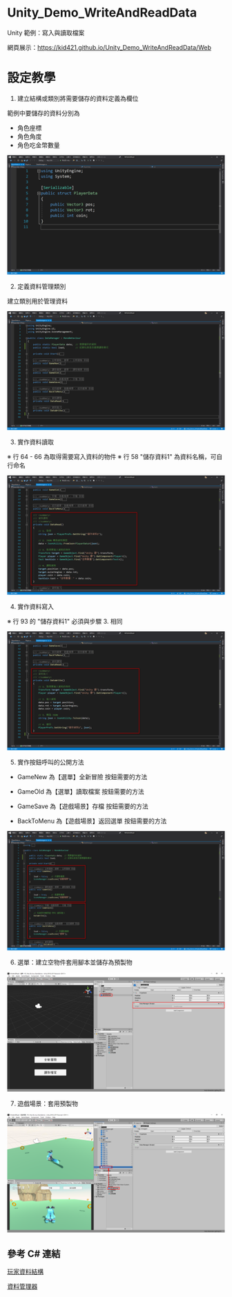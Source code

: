 # Unity_Demo_WriteAndReadData
 Unity 範例：寫入與讀取檔案

網頁展示：https://kid421.github.io/Unity_Demo_WriteAndReadData/Web

# 設定教學
1. 建立結構或類別將需要儲存的資料定義為欄位

範例中要儲存的資料分別為
- 角色座標
- 角色角度
- 角色吃金幣數量

!["寫入與讀取檔案"](/tutorial1.png "寫入與讀取檔案")

2. 定義資料管理類別

建立類別用於管理資料

!["寫入與讀取檔案"](/tutorial2.png "寫入與讀取檔案")

3. 實作資料讀取

※ 行 64 - 66 為取得需要寫入資料的物件
※ 行 58 "儲存資料1" 為資料名稱，可自行命名

!["寫入與讀取檔案"](/tutorial3.png "寫入與讀取檔案")

4. 實作資料寫入

※ 行 93 的 "儲存資料1" 必須與步驟 3. 相同

!["寫入與讀取檔案"](/tutorial4.png "寫入與讀取檔案")

5. 實作按鈕呼叫的公開方法

- GameNew 為【選單】全新冒險 按鈕需要的方法
- GameOld 為【選單】讀取檔案 按鈕需要的方法

- GameSave 為【遊戲場景】存檔 按鈕需要的方法
- BackToMenu 為【遊戲場景】返回選單 按鈕需要的方法

!["寫入與讀取檔案"](/tutorial5.png "寫入與讀取檔案")

6. 選單：建立空物件套用腳本並儲存為預製物

!["寫入與讀取檔案"](/tutorial6.png "寫入與讀取檔案")

7. 遊戲場景：套用預製物

!["寫入與讀取檔案"](/tutorial7.png "寫入與讀取檔案")

## 參考 C# 連結

[玩家資料結構](/WriteAndRead/Assets/Scripts/Player.cs)

[資料管理器](/WriteAndRead/Assets/Scripts/DataManager.cs)
